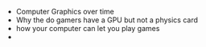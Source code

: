 - Computer Graphics over time
- Why the do gamers have a GPU but not a physics card
- how your computer can let you play games
- 